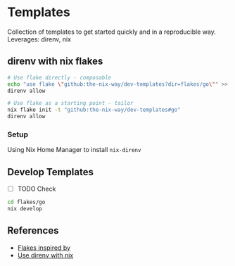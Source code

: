 # Templates

Collection of templates to get started quickly and in a reproducible way.
Leverages: direnv, nix

## direnv with nix flakes

``` sh
# Use flake directly - composable
echo "use flake \"github:the-nix-way/dev-templates?dir=flakes/go\"" >> .envrc
direnv allow
```

``` sh
# Use flake as a starting point - tailor
nix flake init -t "github:the-nix-way/dev-templates#go"
direnv allow
```

### Setup

Using Nix Home Manager to install `nix-direnv`

## Develop Templates

- [ ] TODO Check

``` sh
cd flakes/go
nix develop
```


## References

- [Flakes inspired by](https://github.com/the-nix-way/dev-templates/tree/main)
- [Use direnv with nix](https://determinate.systems/posts/nix-direnv)
